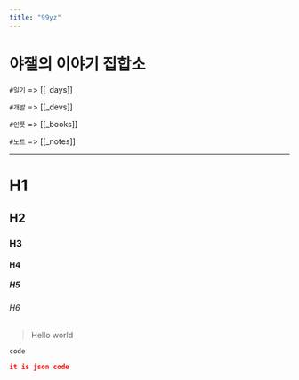```yaml
---
title: "99yz"
---
```


# 야잴의 이야기 집합소

`#일기` => [[_days]]

`#개발` => [[_devs]]

`#인풋` => [[_books]]

`#노트` => [[_notes]]

---
# H1
## H2
### H3
#### H4
##### H5
###### H6

> Hello world

`code`

```json
it is json code
```

